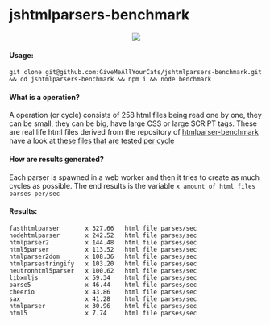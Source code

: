# jshtmlparsers-benchmark

<p align="center">
  <img src="https://i.imgur.com/eNueMdZ.png">
</p>

#### Usage:

`git clone git@github.com:GiveMeAllYourCats/jshtmlparsers-benchmark.git && cd jshtmlparsers-benchmark && npm i && node benchmark`

#### What is a operation?

A operation (or cycle) consists of 258 html files being read one by one, they can be small, they can be big, have large CSS or large SCRIPT tags. These are real life html files derived from the repository of [htmlparser-benchmark](https://github.com/AndreasMadsen/htmlparser-benchmark) have a look at [these files that are tested per cycle](https://github.com/GiveMeAllYourCats/jshtmlparsers-benchmark/tree/master/html)

#### How are results generated?

Each parser is spawned in a web worker and then it tries to create as much cycles as possible. The end results is the variable `x amount of html files parses per/sec`

#### Results:

```
fasthtmlparser       x 327.66   html file parses/sec
nodehtmlparser       x 242.52   html file parses/sec
htmlparser2          x 144.48   html file parses/sec
html5parser          x 113.52   html file parses/sec
htmlparser2dom       x 108.36   html file parses/sec
htmlparsestringify   x 103.20   html file parses/sec
neutronhtml5parser   x 100.62   html file parses/sec
libxmljs             x 59.34    html file parses/sec
parse5               x 46.44    html file parses/sec
cheerio              x 43.86    html file parses/sec
sax                  x 41.28    html file parses/sec
htmlparser           x 30.96    html file parses/sec
html5                x 7.74     html file parses/sec
```
